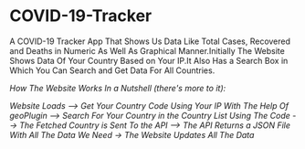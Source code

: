 # COVID-19-Tracker
A COVID-19 Tracker App That Shows Us Data Like Total Cases, Recovered and Deaths in Numeric As Well As Graphical Manner.Initially The Website Shows Data Of Your Country Based on Your IP.It Also Has a Search Box in Which You Can Search and Get Data For All Countries.

*How The Website Works In a Nutshell (there's more to it):*

*Website Loads --> Get Your Country Code Using Your IP With The Help Of geoPlugin --> Search For Your Country in the Country List Using The Code --> The Fetched Country is Sent To the API --> The API Returns a JSON File With All The Data We Need -> The Website Updates All The Data*
